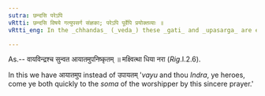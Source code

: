 ```yaml
---
sutra: छन्दसि परेऽपि
vRtti: छन्दसि विषये गत्युपसर्ग संज्ञका; परेऽपि पूर्वेपि प्रयोक्तव्याः ॥
vRtti_eng: In the _chhandas_ (_veda_) these _gati_ and _upasarga_ are employed indifferently after the verbal root as well as before it.

---
```

As.-- वायविन्द्रश्च सुन्वत आयातमुपनिष्कृतम् ॥ मक्ष्वित्था धिया नरा (_Rig_.I.2.6).

In this we have आयातमुप instead of उपायतम् '_vayu_ and thou _Indra_, ye heroes, come ye both quickly to the _soma_ of the worshipper by this sincere prayer.'
